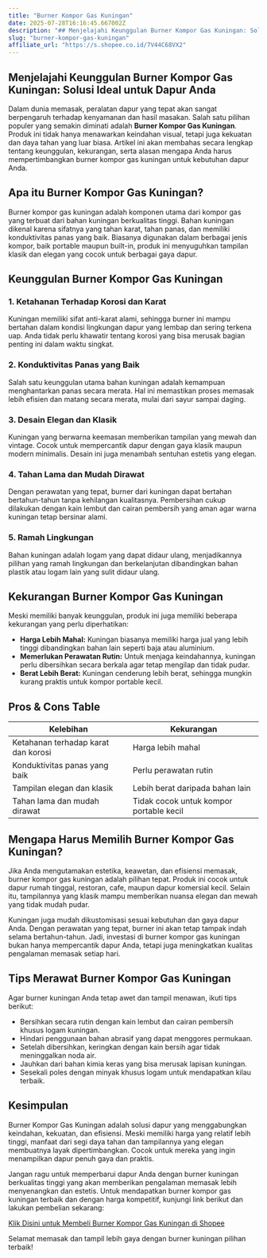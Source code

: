 ```yaml
---
title: "Burner Kompor Gas Kuningan"
date: 2025-07-28T16:16:45.667002Z
description: "## Menjelajahi Keunggulan Burner Kompor Gas Kuningan: Solusi Ideal untuk Dapur Anda..."
slug: "burner-kompor-gas-kuningan"
affiliate_url: "https://s.shopee.co.id/7V44C68VX2"
---
```

## Menjelajahi Keunggulan Burner Kompor Gas Kuningan: Solusi Ideal untuk Dapur Anda

Dalam dunia memasak, peralatan dapur yang tepat akan sangat berpengaruh terhadap kenyamanan dan hasil masakan. Salah satu pilihan populer yang semakin diminati adalah **Burner Kompor Gas Kuningan**. Produk ini tidak hanya menawarkan keindahan visual, tetapi juga kekuatan dan daya tahan yang luar biasa. Artikel ini akan membahas secara lengkap tentang keunggulan, kekurangan, serta alasan mengapa Anda harus mempertimbangkan burner kompor gas kuningan untuk kebutuhan dapur Anda.

## Apa itu Burner Kompor Gas Kuningan?

Burner kompor gas kuningan adalah komponen utama dari kompor gas yang terbuat dari bahan kuningan berkualitas tinggi. Bahan kuningan dikenal karena sifatnya yang tahan karat, tahan panas, dan memiliki konduktivitas panas yang baik. Biasanya digunakan dalam berbagai jenis kompor, baik portable maupun built-in, produk ini menyuguhkan tampilan klasik dan elegan yang cocok untuk berbagai gaya dapur.

## Keunggulan Burner Kompor Gas Kuningan

### 1. Ketahanan Terhadap Korosi dan Karat

Kuningan memiliki sifat anti-karat alami, sehingga burner ini mampu bertahan dalam kondisi lingkungan dapur yang lembap dan sering terkena uap. Anda tidak perlu khawatir tentang korosi yang bisa merusak bagian penting ini dalam waktu singkat.

### 2. Konduktivitas Panas yang Baik

Salah satu keunggulan utama bahan kuningan adalah kemampuan menghantarkan panas secara merata. Hal ini memastikan proses memasak lebih efisien dan matang secara merata, mulai dari sayur sampai daging.

### 3. Desain Elegan dan Klasik

Kuningan yang berwarna keemasan memberikan tampilan yang mewah dan vintage. Cocok untuk mempercantik dapur dengan gaya klasik maupun modern minimalis. Desain ini juga menambah sentuhan estetis yang elegan.

### 4. Tahan Lama dan Mudah Dirawat

Dengan perawatan yang tepat, burner dari kuningan dapat bertahan bertahun-tahun tanpa kehilangan kualitasnya. Pembersihan cukup dilakukan dengan kain lembut dan cairan pembersih yang aman agar warna kuningan tetap bersinar alami.

### 5. Ramah Lingkungan

Bahan kuningan adalah logam yang dapat didaur ulang, menjadikannya pilihan yang ramah lingkungan dan berkelanjutan dibandingkan bahan plastik atau logam lain yang sulit didaur ulang.

## Kekurangan Burner Kompor Gas Kuningan

Meski memiliki banyak keunggulan, produk ini juga memiliki beberapa kekurangan yang perlu diperhatikan:

- **Harga Lebih Mahal:** Kuningan biasanya memiliki harga jual yang lebih tinggi dibandingkan bahan lain seperti baja atau aluminium.
- **Memerlukan Perawatan Rutin:** Untuk menjaga keindahannya, kuningan perlu dibersihkan secara berkala agar tetap mengilap dan tidak pudar.
- **Berat Lebih Berat:** Kuningan cenderung lebih berat, sehingga mungkin kurang praktis untuk kompor portable kecil.

## Pros & Cons Table

| Kelebihan                                    | Kekurangan                                |
|----------------------------------------------|--------------------------------------------|
| Ketahanan terhadap karat dan korosi       | Harga lebih mahal                        |
| Konduktivitas panas yang baik              | Perlu perawatan rutin                  |
| Tampilan elegan dan klasik                  | Lebih berat daripada bahan lain        |
| Tahan lama dan mudah dirawat               | Tidak cocok untuk kompor portable kecil|

## Mengapa Harus Memilih Burner Kompor Gas Kuningan?

Jika Anda mengutamakan estetika, keawetan, dan efisiensi memasak, burner kompor gas kuningan adalah pilihan tepat. Produk ini cocok untuk dapur rumah tinggal, restoran, cafe, maupun dapur komersial kecil. Selain itu, tampilannya yang klasik mampu memberikan nuansa elegan dan mewah yang tidak mudah pudar.

Kuningan juga mudah dikustomisasi sesuai kebutuhan dan gaya dapur Anda. Dengan perawatan yang tepat, burner ini akan tetap tampak indah selama bertahun-tahun. Jadi, investasi di burner kompor gas kuningan bukan hanya mempercantik dapur Anda, tetapi juga meningkatkan kualitas pengalaman memasak setiap hari.

## Tips Merawat Burner Kompor Gas Kuningan

Agar burner kuningan Anda tetap awet dan tampil menawan, ikuti tips berikut:

- Bersihkan secara rutin dengan kain lembut dan cairan pembersih khusus logam kuningan.
- Hindari penggunaan bahan abrasif yang dapat menggores permukaan.
- Setelah dibersihkan, keringkan dengan kain bersih agar tidak meninggalkan noda air.
- Jauhkan dari bahan kimia keras yang bisa merusak lapisan kuningan.
- Sesekali poles dengan minyak khusus logam untuk mendapatkan kilau terbaik.

## Kesimpulan

Burner Kompor Gas Kuningan adalah solusi dapur yang menggabungkan keindahan, kekuatan, dan efisiensi. Meski memiliki harga yang relatif lebih tinggi, manfaat dari segi daya tahan dan tampilannya yang elegan membuatnya layak dipertimbangkan. Cocok untuk mereka yang ingin menampilkan dapur penuh gaya dan praktis.

Jangan ragu untuk memperbarui dapur Anda dengan burner kuningan berkualitas tinggi yang akan memberikan pengalaman memasak lebih menyenangkan dan estetis. Untuk mendapatkan burner kompor gas kuningan terbaik dan dengan harga kompetitif, kunjungi link berikut dan lakukan pembelian sekarang:

[Klik Disini untuk Membeli Burner Kompor Gas Kuningan di Shopee](https://s.shopee.co.id/7V44C68VX2)

Selamat memasak dan tampil lebih gaya dengan burner kuningan pilihan terbaik!